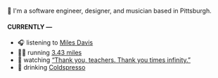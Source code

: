 👋 I'm a software engineer, designer, and musician based in Pittsburgh.

#### CURRENTLY —

* 🎧 listening to [Miles Davis](https://www.last.fm/music/Miles+Davis/_/Stella+By+Starlight)
* 🏃‍♂️ running [3.43 miles](https://www.strava.com/activities/3819690084)
* 🍿 watching [“Thank you, teachers. Thank you times infinity.”](https://youtu.be/GqmLCMiUrdo)
* 🍺 drinking [Coldspresso](https://untappd.com/user/namoscato/checkin/921709713)
